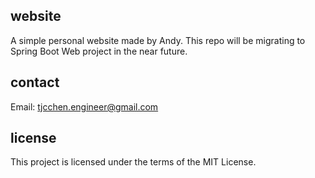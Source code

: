 ## website
A simple personal website made by Andy. This repo will be migrating to Spring Boot Web project in the near future.

## contact
Email: tjcchen.engineer@gmail.com

## license
This project is licensed under the terms of the MIT License.

